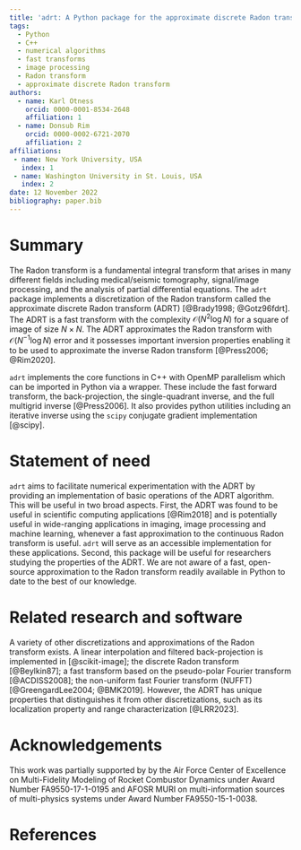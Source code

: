 ```yaml
---
title: 'adrt: A Python package for the approximate discrete Radon transform'
tags:
  - Python
  - C++
  - numerical algorithms
  - fast transforms
  - image processing
  - Radon transform
  - approximate discrete Radon transform
authors:
  - name: Karl Otness
    orcid: 0000-0001-8534-2648
    affiliation: 1
  - name: Donsub Rim
    orcid: 0000-0002-6721-2070
    affiliation: 2
affiliations:
 - name: New York University, USA
   index: 1
 - name: Washington University in St. Louis, USA
   index: 2
date: 12 November 2022
bibliography: paper.bib
---
```


# Summary

The Radon transform is a fundamental integral transform that arises in many
different fields including medical/seismic tomography, signal/image processing,
and the analysis of partial differential equations. The ``adrt`` package 
implements a discretization of the Radon transform called the approximate
discrete Radon transform (ADRT) [@Brady1998; @Gotz96fdrt]. The ADRT is a fast
transform with the complexity $\mathcal{O}(N^2 \log N)$ for a square of image of
size $N \times N$. The ADRT approximates the Radon transform with $\mathcal{O}
(N^{-1} \log N)$ error and it possesses important inversion properties enabling
it to be used to approximate the inverse Radon transform [@Press2006; @Rim2020].

``adrt`` implements the core functions in C++ with OpenMP parallelism which can
be imported in Python via a wrapper. These include the fast forward transform,
the back-projection, the single-quadrant inverse, and the full multigrid inverse
[@Press2006]. It also provides python utilities including an iterative inverse
using the ``scipy`` conjugate gradient implementation [@scipy].


# Statement of need

`adrt` aims to facilitate numerical experimentation with the ADRT by providing
an implementation of basic operations of the ADRT algorithm. This will be useful
in two broad aspects.  First, the ADRT was found to be useful in scientific
computing applications [@Rim2018] and is potentially useful in wide-ranging
applications in imaging, image processing and machine learning, whenever a fast
approximation to the continuous Radon transform is useful. `adrt` will serve as
an accessible implementation for these applications.  Second, this package will
be useful for researchers studying the properties of the ADRT.  We are not aware
of a fast, open-source approximation to the Radon transform readily available in
Python to date to the best of our knowledge. 

# Related research and software

A variety of other discretizations and approximations of the Radon transform
exists.  A linear interpolation and filtered back-projection is implemented in
[@scikit-image]; the discrete Radon transform [@Beylkin87]; a fast transform
based on the pseudo-polar Fourier transform [@ACDISS2008]; the non-uniform fast
Fourier transform (NUFFT) [@GreengardLee2004; @BMK2019]. However, the ADRT has
unique properties that distinguishes it from other discretizations, such as its
localization property and range characterization [@LRR2023].

# Acknowledgements

This work was partially supported by by the Air Force Center of Excellence on
Multi-Fidelity Modeling of Rocket Combustor Dynamics under Award Number
FA9550-17-1-0195 and AFOSR MURI on multi-information sources of multi-physics
systems under Award Number FA9550-15-1-0038.

# References
